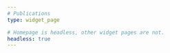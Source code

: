 ```yaml
---
# Publications
type: widget_page

# Homepage is headless, other widget pages are not.
headless: true
---
```


